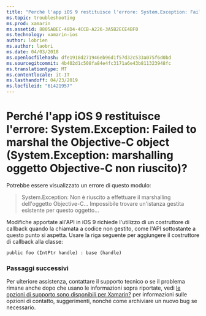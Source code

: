 ```yaml
---
title: "Perché l'app iOS 9 restituisce l'errore: System.Exception: Failed to marshal the Objective-C object (System.Exception: marshalling oggetto Objective-C non riuscito)?"
ms.topic: troubleshooting
ms.prod: xamarin
ms.assetid: 8805ABEC-48D4-4CCB-A226-3A5B2ECE4BF0
ms.technology: xamarin-ios
author: lobrien
ms.author: laobri
ms.date: 04/03/2018
ms.openlocfilehash: dfe1918d271946eb96d1f57d32c533a075f6d0bd
ms.sourcegitcommit: 4b402d1c508fa84e4fc3171a6e43b811323948fc
ms.translationtype: MT
ms.contentlocale: it-IT
ms.lasthandoff: 04/23/2019
ms.locfileid: "61421957"
---
```

# <a name="why-does-my-ios-9-app-fail-with-systemexception-failed-to-marshal-the-objective-c-object"></a>Perché l'app iOS 9 restituisce l'errore: System.Exception: Failed to marshal the Objective-C object (System.Exception: marshalling oggetto Objective-C non riuscito)?

Potrebbe essere visualizzato un errore di questo modulo:

> System.Exception: Non è riuscito a effettuare il marshalling dell'oggetto Objective-C... Impossibile trovare un'istanza gestita esistente per questo oggetto...

Modifiche apportate all'API in iOS 9 richiede l'utilizzo di un costruttore di callback quando la chiamata a codice non gestito, come l'API sottostante a questo punto si aspetta. Usare la riga seguente per aggiungere il costruttore di callback alla classe: 

`public foo (IntPtr handle) : base (handle) ` 

### <a name="next-steps"></a>Passaggi successivi

Per ulteriore assistenza, contattare il supporto tecnico o se il problema rimane anche dopo che usano le informazioni sopra riportate, vedi [le opzioni di supporto sono disponibili per Xamarin?](~/cross-platform/troubleshooting/support-options.md) per informazioni sulle opzioni di contatto, suggerimenti, nonché come archiviare un nuovo bug se necessario. 
